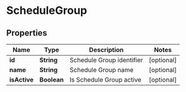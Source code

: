 

# ScheduleGroup


## Properties

| Name | Type | Description | Notes |
|------------ | ------------- | ------------- | -------------|
|**id** | **String** | Schedule Group identifier |  [optional] |
|**name** | **String** | Schedule Group name |  [optional] |
|**isActive** | **Boolean** | Is Schedule Group active |  [optional] |



